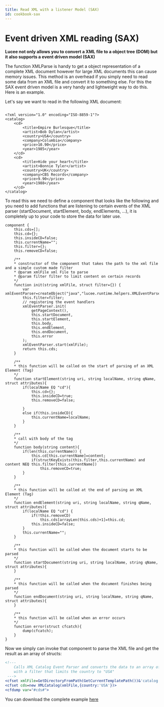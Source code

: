 ```yaml
---
title: Read XML with a listener Model (SAX)
id: cookbook-sax
---
```


# Event driven XML reading (SAX) #
**Lucee not only allows you to convert a XML file to a object tree (DOM) but it also supports a event driven model (SAX)**

The function XMLParse is handy to get a object representation of a complete XML document however for large XML documents this can cause memory issues. This method is an overhead if you simply need to read some data from an XML file and convert it to something else. For this the SAX event driven model is a very handy and lightweight way to do this. Here is an example.

Let's say we want to read in the following XML document:

```lucee

<?xml version="1.0" encoding="ISO-8859-1"?>
<catalog>
	<cd>
		<title>Empire Burlesque</title>
		<artist>Bob Dylan</artist>
		<country>USA</country>
		<company>Columbia</company>
		<price>10.90</price>
		<year>1985</year>
	</cd>
	<cd>
		<title>Hide your heart</title>
		<artist>Bonnie Tyler</artist>
		<country>UK</country>
		<company>CBS Records</company>
		<price>9.90</price>
		<year>1988</year>
	</cd>
</catalog>
```

To read this we need to define a component that looks like the following and you need to add functions that are listening to certain events of the XML parser (startDocument, startElement, body, endElements, ...), it is completely up to your code to store the data for later use.

```cfs
component {
	this.cds=[];
	this.cd={};
	this.insideCD=false;
	this.currentName="";
	this.filter={};
	this.removeCD=false;

	/**
	* constructor of the component that takes the path to the xml file and a simple custom made filter
	* @param xmlFile xml File to parse
	* @param filter filter to limit content on certain records
	*/
	function init(string xmlFile, struct filter={}) {
		var xmlEventParser=createObject("java","lucee.runtime.helpers.XMLEventParser");
		this.filter=filter;
		// registering the event handlers
		xmlEventParser.init(
			getPageContext(),
			this.startDocument,
			this.startElement,
			this.body,
			this.endElement,
			this.endDocument,
			this.error
		);
		xmlEventParser.start(xmlFile);
		return this.cds;
	}

	/**
	* this function will be called on the start of parsing of an XML Element (Tag)
	*/
	function startElement(string uri, string localName, string qName, struct attributes){
		if(localName EQ "cd"){
			this.cd={};
			this.insideCD=true;
			this.removeCD=false;

		}
		else if(this.insideCD){
			this.currentName=localName;
		}
	}

	/**
	* call with body of the tag
	*/
	function body(string content){
		if(len(this.currentName)) {
			this.cd[this.currentName]=content;
			if(structKeyExists(this.filter,this.currentName) and content NEQ this.filter[this.currentName])
				this.removeCD=true;
		}
	}

	/**
	* this function will be called at the end of parsing an XML Element (Tag)
	*/
	function endElement(string uri, string localName, string qName, struct attributes){
		if(localName EQ "cd") {
			if(!this.removeCD)
				this.cds[arrayLen(this.cds)+1]=this.cd;
			this.insideCD=false;
		}
		this.currentName="";
	}

	/**
	* this function will be called when the document starts to be parsed
	*/
	function startDocument(string uri, string localName, string qName, struct attributes){
	}

	/**
	* this function will be called when the document finishes being parsed
	*/
	function endDocument(string uri, string localName, string qName, struct attributes){
	}

	/**
	* this function will be called when an error occurs
	*/
	function error(struct cfcatch){
		dump(cfcatch);
	}
}

```

Now we simply can invoke that component to parse the XML file and get the result as an array of structs:

```coldfusion
<!---
	Calls XML Catalog Event Parser and converts the data to an array of structs
	with a filter that limits the country to "USA"
 --->
<cfset xmlFile=GetDirectoryFromPath(GetCurrentTemplatePath())&'catalog.xml'>
<cfset cds=new XMLCatalog(xmlFile,{country:'USA'})>
<cfdump var="#cds#">

```

You can download the complete example [here](https://bitbucket.org/lucee/lucee/downloads/lucee-sax-example.zip)
